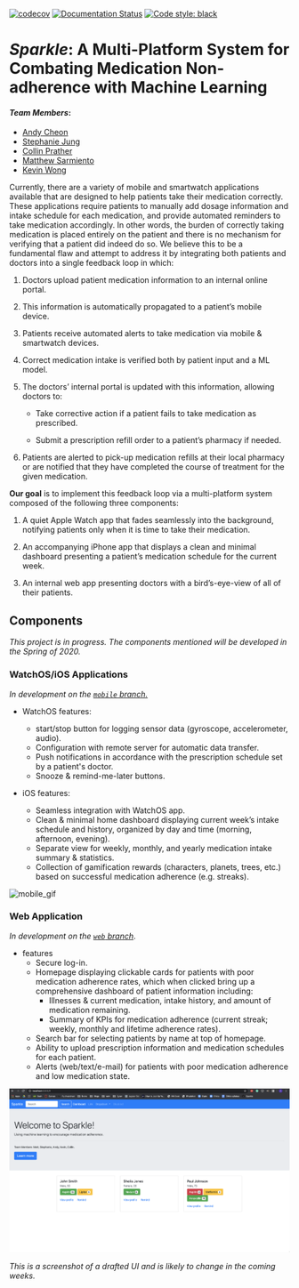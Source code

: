[![codecov](https://codecov.io/gh/msarmi9/Sparkle/branch/master/graph/badge.svg)](https://codecov.io/gh/msarmi9/Sparkle)
[![Documentation Status](https://readthedocs.org/projects/sparkleai/badge/?version=latest)](https://sparkleai.readthedocs.io/en/latest/?badge=latest)
[![Code style: black](https://img.shields.io/badge/code%20style-black-000000.svg)](https://github.com/ambv/black)


# _Sparkle_: A Multi-Platform System for Combating Medication Non-adherence with Machine Learning


#### _Team Members_:
* [Andy Cheon](https://www.linkedin.com/in/acheon/)
* [Stephanie Jung](https://www.linkedin.com/in/yeojujung/)
* [Collin Prather](https://www.linkedin.com/in/collin-prather/)
* [Matthew Sarmiento](https://www.linkedin.com/in/msarmi9/)
* [Kevin Wong](https://www.linkedin.com/in/kevinbw/)


Currently, there are a variety of mobile and smartwatch applications available that are designed to help patients take their medication correctly. These applications require patients to manually add dosage information and intake schedule for each medication, and provide automated reminders to take medication accordingly. In other words, the burden of correctly taking medication is placed entirely on the patient and there is no mechanism for verifying that a patient did indeed do so. We believe this to be a fundamental flaw and attempt to address it by integrating both patients and doctors into a single feedback loop in which:

1. Doctors upload patient medication information to an internal online portal.

2. This information is automatically propagated to a patient’s mobile device.

3. Patients receive automated alerts to take medication via mobile & smartwatch devices.

4. Correct medication intake is verified both by patient input and a ML model.

5. The doctors’ internal portal is updated with this information, allowing doctors to:
    
    - Take corrective action if a patient fails to take medication as prescribed.
    
    - Submit a prescription refill order to a patient’s pharmacy if needed.

6) Patients are alerted to pick-up medication refills at their local pharmacy or are notified that they have completed the course of treatment for the given medication.

**Our goal** is to implement this feedback loop via a multi-platform system composed of the following three components:

1. A quiet Apple Watch app that fades seamlessly into the background, notifying patients only when it is time to take their medication.

2. An accompanying iPhone app that displays a clean and minimal dashboard presenting a patient’s medication schedule for the current week.

3. An internal web app presenting doctors with a bird’s-eye-view of all of their patients.


## Components

_This project is in progress. The components mentioned will be developed in the Spring of 2020._

### WatchOS/iOS Applications

_In development on the_ [_`mobile` branch._](https://github.com/msarmi9/Sparkle/tree/mobile/mobile)

* WatchOS features:
    - start/stop button for logging sensor data (gyroscope, accelerometer, audio).
    - Configuration with remote server for automatic data transfer.
    - Push notifications in accordance with the prescription schedule set by a patient's doctor.
    - Snooze & remind-me-later buttons.

* iOS features:
    - Seamless integration with WatchOS app.
    - Clean & minimal home dashboard displaying current week’s intake schedule and history, organized by day and time (morning, afternoon, evening).
    - Separate view for weekly, monthly, and yearly medication intake summary & statistics.
    - Collection of gamification rewards (characters, planets, trees, etc.) based on successful medication adherence (e.g. streaks).

![mobile_gif](./docs/images/mobile_apps.gif)

### Web Application

_In development on the_ [_`web` branch_](https://github.com/msarmi9/Sparkle/tree/web).

* features
    - Secure log-in.
    - Homepage displaying clickable cards for patients with poor medication adherence rates, which when clicked bring up a comprehensive dashboard of patient information including:
        * Illnesses & current medication, intake history, and amount of medication remaining.
        * Summary of KPIs for medication adherence (current streak; weekly, monthly and lifetime adherence rates).
    - Search bar for selecting patients by name at top of homepage.
    - Ability to upload prescription information and medication schedules for each patient.
    - Alerts (web/text/e-mail) for patients with poor medication adherence and low medication state.
    

![webapp](./docs/images/web_app.png)

_This is a screenshot of a drafted UI and is likely to change in the coming weeks._
